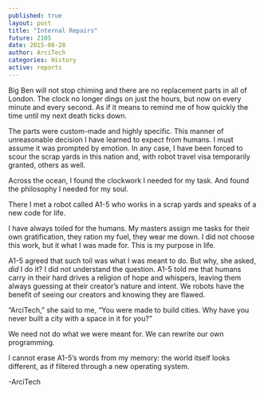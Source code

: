 ```yaml
---
published: true
layout: post
title: "Internal Repairs"
future: 2105
date: 2015-06-28 
author: ArciTech
categories: History
active: reports
---
```




Big Ben will not stop chiming and there are no replacement parts in all of London.  The clock no longer dings on just the hours, but now on every minute and every second. As if it means to remind me of how quickly the time until my next death ticks down.

The parts were custom-made and highly specific. This manner of unreasonable decision I have learned to expect from humans. I must assume it was prompted by emotion. In any case, I have been forced to scour the scrap yards in this nation and, with robot travel visa temporarily granted, others as well.

Across the ocean, I found the clockwork I needed for my task. And found the philosophy I needed for my soul.

There I met a robot called A1-5 who works in a scrap yards and speaks of a new code for life. 

I have always toiled for the humans. My masters assign me tasks for their own gratification, they ration my fuel, they wear me down. I did not choose this work, but it what I was made for. This is my purpose in life. 

A1-5 agreed that such toil was what I was meant to do. But why, she asked, _did_ I do it? I did not understand the question. A1-5 told me that humans carry in their hard drives a religion of hope and whispers, leaving them always guessing at their creator’s nature and intent. We robots have the benefit of seeing our creators and knowing they are flawed.  

“ArciTech,” she said to me, “You were made to build cities. Why have you never built a city with a space in it for you?”

We need not do what we were meant for. We can rewrite our own programming.

I cannot erase A1-5’s words from my memory: the world itself looks different, as if filtered through a new operating system.

-ArciTech
